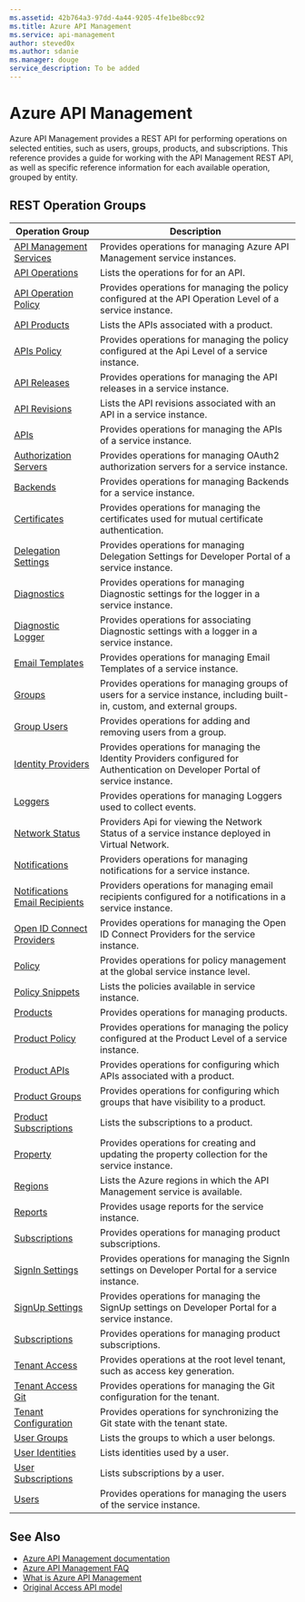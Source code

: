 ```yaml
---
ms.assetid: 42b764a3-97dd-4a44-9205-4fe1be8bcc92
ms.title: Azure API Management
ms.service: api-management
author: steved0x
ms.author: sdanie
ms.manager: douge
service_description: To be added
---
```



# Azure API Management

Azure API Management provides a REST API for performing operations on selected entities, such as users, groups, products, and subscriptions. This reference provides a guide for working with the API Management REST API, as well as specific reference information for each available operation, grouped by entity.

## REST Operation Groups

| Operation Group                                                   | Description                                                                                                               |
|-------------------------------------------------------------------|---------------------------------------------------------------------------------------------------------------------------|
| [API Management Services](~/docs-ref-autogen/apimanagement/ApiManagementService.yml)                | Provides operations for managing Azure API Management service instances.                                                  |
| [API Operations](~/docs-ref-autogen/apimanagement/ApiOperation.yml)                                 | Lists the operations for for an API.                                                                                      |
| [API Operation Policy](~/docs-ref-autogen/apimanagement/ApiOperationPolicy.yml)                     | Provides operations for managing the policy configured at the API Operation Level of a service instance.                  |
| [API Products](~/docs-ref-autogen/apimanagement/ApiProduct.yml)                                     | Lists the APIs associated with a product.                                                                                 |
| [APIs Policy](~/docs-ref-autogen/apimanagement/ApiPolicy.yml)                                       | Provides operations for managing the policy configured at the Api Level of a service instance.                            |
| [API Releases](~/docs-ref-autogen/apimanagement/ApiRelease.yml)                                     | Provides operations for managing the API releases in a service instance.                                                  |
| [API Revisions](~/docs-ref-autogen/apimanagement/ApiRevisions.yml)                                  | Lists the API revisions associated with an API in a service instance.                                                     |
| [APIs](~/docs-ref-autogen/apimanagement/Api.yml)                                                    | Provides operations for managing the APIs of a service instance.                                                          |
| [Authorization Servers](~/docs-ref-autogen/apimanagement/AuthorizationServer.yml)                   | Provides operations for managing OAuth2 authorization servers for a service instance.                                     |
| [Backends](~/docs-ref-autogen/apimanagement/Backend.yml)                                            | Provides operations for managing Backends for a service instance.                                                         |
| [Certificates](~/docs-ref-autogen/apimanagement/Certificate.yml)                                    | Provides operations for managing the certificates used for mutual certificate authentication.                             |
| [Delegation Settings](~/docs-ref-autogen/apimanagement/DelegationSettings.yml)                      | Provides operations for managing Delegation Settings for Developer Portal of a service instance.                          |
| [Diagnostics](~/docs-ref-autogen/apimanagement/Diagnostic.yml)                                      | Provides operations for managing Diagnostic settings for the logger in a service instance.                                |
| [Diagnostic Logger](~/docs-ref-autogen/apimanagement/DiagnosticLogger.yml)                          | Provides operations for associating Diagnostic settings with a logger in a service instance.                              |
| [Email Templates](~/docs-ref-autogen/apimanagement/EmailTemplate.yml)                               | Provides operations for managing Email Templates of a service instance.                                                  |
| [Groups](~/docs-ref-autogen/apimanagement/Group.yml)                                                | Provides operations for managing groups of users for a service instance, including built-in, custom, and external groups. |
| [Group Users](~/docs-ref-autogen/apimanagement/GroupUser.yml)                                       | Provides operations for adding and removing users from a group.                                                           |
| [Identity Providers](~/docs-ref-autogen/apimanagement/IdentityProvider.yml)                         | Provides operations for managing the Identity Providers configured for Authentication on Developer Portal of service instance.|
| [Loggers](~/docs-ref-autogen/apimanagement/Logger.yml)                                              | Provides operations for managing Loggers used to collect events.                                                          |
| [Network Status](~/docs-ref-autogen/apimanagement/NetworkStatus.yml)                                | Providers Api for viewing the Network Status of a service instance deployed in Virtual Network.                           |
| [Notifications](~/docs-ref-autogen/apimanagement/Notification.yml)                                  | Providers operations for managing notifications for a service instance.                                                   |
| [Notifications Email Recipients](~/docs-ref-autogen/apimanagement/NotificationRecipientEmail.yml)   | Providers operations for managing email recipients configured for a notifications in a service instance.                  |
| [Open ID Connect Providers](~/docs-ref-autogen/apimanagement/OpenIdConnectProvider.yml)             | Provides operations for managing the Open ID Connect Providers for the service instance.                                  |
| [Policy](~/docs-ref-autogen/apimanagement/Policy.yml)                                               | Provides operations for policy management at the global service instance level.                                           |
| [Policy Snippets](~/docs-ref-autogen/apimanagement/PolicySnippets.yml)                               | Lists the policies available in service instance.                                                                         |
| [Products](~/docs-ref-autogen/apimanagement/Product.yml)                                            | Provides operations for managing products.                                                                                |
| [Product Policy](~/docs-ref-autogen/apimanagement/ProductPolicy.yml)                                | Provides operations for managing the policy configured at the Product Level of a service instance.                        |
| [Product APIs](~/docs-ref-autogen/apimanagement/ProductApi.yml)                                     | Provides operations for configuring which APIs associated with a product.                                                 |
| [Product Groups](~/docs-ref-autogen/apimanagement/ProductGroup.yml)                                 | Provides operations for configuring which groups that have visibility to a product.                                       |
| [Product Subscriptions](~/docs-ref-autogen/apimanagement/ProductSubscriptions.yml)                   | Lists the subscriptions to a product.                                                                                     |
| [Property](~/docs-ref-autogen/apimanagement/Property.yml)                                            | Provides operations for creating and updating the property collection for the service instance.                           |
| [Regions](~/docs-ref-autogen/apimanagement/Regions.yml)                                              | Lists the Azure regions in which the API Management service is available.                                                 |
| [Reports](~/docs-ref-autogen/apimanagement/Reports.yml)                                              | Provides usage reports for the service instance.                                                                          |
| [Subscriptions](~/docs-ref-autogen/apimanagement/Subscription.yml)                                  | Provides operations for managing product subscriptions.                                                                   |
| [SignIn Settings](~/docs-ref-autogen/apimanagement/SignInSettings.yml)                               | Provides operations for managing the SignIn settings on Developer Portal for a service instance.                          |
| [SignUp Settings](~/docs-ref-autogen/apimanagement/SignUpSettings.yml)                               | Provides operations for managing the SignUp settings on Developer Portal for a service instance.                          |
| [Subscriptions](~/docs-ref-autogen/apimanagement/Subscription.yml)                                  | Provides operations for managing product subscriptions.                                                                   |
| [Tenant Access](~/docs-ref-autogen/apimanagement/TenantAccess.yml)                                   | Provides operations at the root level tenant, such as access key generation.                                              |
| [Tenant Access Git](~/docs-ref-autogen/apimanagement/TenantAccessGit.yml)                            | Provides operations for managing the Git configuration for the tenant.                                                    |
| [Tenant Configuration](~/docs-ref-autogen/apimanagement/TenantConfiguration.yml)                     | Provides operations for synchronizing the Git state with the tenant state.                                                |
| [User Groups](~/docs-ref-autogen/apimanagement/UserGroup.yml)                                       | Lists the groups to which a user belongs.                                                                                 |
| [User Identities](~/docs-ref-autogen/apimanagement/UserIdentities.yml)                               | Lists identities used by a user.                                                                                          |
| [User Subscriptions](~/docs-ref-autogen/apimanagement/UserSubscription.yml)                         | Lists subscriptions by a user.                                                                                            |
| [Users](~/docs-ref-autogen/apimanagement/User.yml)                                                  | Provides operations for managing the users of the service instance.                                                       |

## See Also

- [Azure API Management documentation](https://azure.microsoft.com/documentation/services/api-management/)
- [Azure API Management FAQ](https://azure.microsoft.com/documentation/articles/api-management-faq/)
- [What is Azure API Management](https://azure.microsoft.com/documentation/articles/api-management-key-concepts/)
- [Original Access API model](../apimanagement/ApiManagementREST/API-Management-REST.md)

